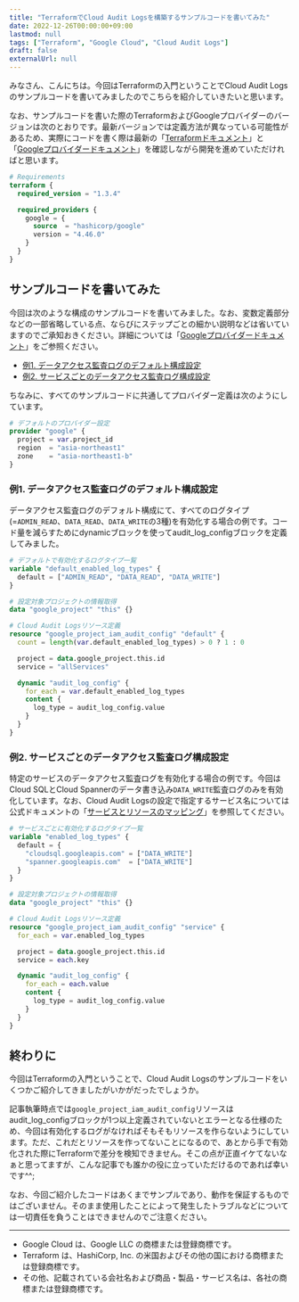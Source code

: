 ```yaml
---
title: "TerraformでCloud Audit Logsを構築するサンプルコードを書いてみた"
date: 2022-12-26T00:00:00+09:00
lastmod: null
tags: ["Terraform", "Google Cloud", "Cloud Audit Logs"]
draft: false
externalUrl: null
---
```


みなさん、こんにちは。今回はTerraformの入門ということでCloud Audit Logsのサンプルコードを書いてみましたのでこちらを紹介していきたいと思います。

なお、サンプルコードを書いた際のTerraformおよびGoogleプロバイダーのバージョンは次のとおりです。最新バージョンでは定義方法が異なっている可能性があるため、実際にコードを書く際は最新の「[Terraformドキュメント]」と「[Googleプロバイダードキュメント]」を確認しながら開発を進めていただければと思います。

[Terraformドキュメント]: https://developer.hashicorp.com/terraform/docs
[Googleプロバイダードキュメント]: https://registry.terraform.io/providers/hashicorp/google/latest/docs

```tf:versions.tf
# Requirements
terraform {
  required_version = "1.3.4"

  required_providers {
    google = {
      source  = "hashicorp/google"
      version = "4.46.0"
    }
  }
}
```

<!-- omit in toc -->
## サンプルコードを書いてみた

今回は次のような構成のサンプルコードを書いてみました。なお、変数定義部分などの一部省略している点、ならびにステップごとの細かい説明などは省いていますのでご承知おきください。詳細については「[Googleプロバイダードキュメント]」をご参照ください。

- [例1. データアクセス監査ログのデフォルト構成設定](#例1-データアクセス監査ログのデフォルト構成設定)
- [例2. サービスごとのデータアクセス監査ログ構成設定](#例2-サービスごとのデータアクセス監査ログ構成設定)

ちなみに、すべてのサンプルコードに共通してプロバイダー定義は次のようにしています。

```tf:proiders.tf
# デフォルトのプロバイダー設定
provider "google" {
  project = var.project_id
  region  = "asia-northeast1"
  zone    = "asia-northeast1-b"
}
```

### 例1. データアクセス監査ログのデフォルト構成設定

データアクセス監査ログのデフォルト構成にて、すべてのログタイプ(=`ADMIN_READ`、`DATA_READ`、`DATA_WRITE`の3種)を有効化する場合の例です。コード量を減らすためにdynamicブロックを使ってaudit_log_configブロックを定義してみました。

```tf:main.tf
# デフォルトで有効化するログタイプ一覧
variable "default_enabled_log_types" {
  default = ["ADMIN_READ", "DATA_READ", "DATA_WRITE"]
}

# 設定対象プロジェクトの情報取得
data "google_project" "this" {}

# Cloud Audit Logsリソース定義
resource "google_project_iam_audit_config" "default" {
  count = length(var.default_enabled_log_types) > 0 ? 1 : 0

  project = data.google_project.this.id
  service = "allServices"

  dynamic "audit_log_config" {
    for_each = var.default_enabled_log_types
    content {
      log_type = audit_log_config.value
    }
  }
}
```

### 例2. サービスごとのデータアクセス監査ログ構成設定

特定のサービスのデータアクセス監査ログを有効化する場合の例です。今回はCloud SQLとCloud Spannerのデータ書き込み`DATA_WRITE`監査ログのみを有効化しています。なお、Cloud Audit Logsの設定で指定するサービス名については公式ドキュメントの「[サービスとリソースのマッピング](https://cloud.google.com/logging/docs/api/v2/resource-list?hl=ja#service-names)」を参照してください。

```tf:main.tf
# サービスごとに有効化するログタイプ一覧
variable "enabled_log_types" {
  default = {
    "cloudsql.googleapis.com" = ["DATA_WRITE"]
    "spanner.googleapis.com"  = ["DATA_WRITE"]
  }
}

# 設定対象プロジェクトの情報取得
data "google_project" "this" {}

# Cloud Audit Logsリソース定義
resource "google_project_iam_audit_config" "service" {
  for_each = var.enabled_log_types

  project = data.google_project.this.id
  service = each.key

  dynamic "audit_log_config" {
    for_each = each.value
    content {
      log_type = audit_log_config.value
    }
  }
}
```

<!-- omit in toc -->
## 終わりに

今回はTerraformの入門ということで、Cloud Audit Logsのサンプルコードをいくつかご紹介してきましたがいかがだったでしょうか。

記事執筆時点では`google_project_iam_audit_config`リソースはaudit_log_configブロックが1つ以上定義されていないとエラーとなる仕様のため、今回は有効化するログがなければそもそもリソースを作らないようにしています。ただ、これだとリソースを作ってないことになるので、あとから手で有効化された際にTerraformで差分を検知できません。そこの点が正直イケてないなぁと思ってますが、こんな記事でも誰かの役に立っていただけるのであれば幸いです^^;

なお、今回ご紹介したコードはあくまでサンプルであり、動作を保証するものではございません。そのまま使用したことによって発生したトラブルなどについては一切責任を負うことはできませんのでご注意ください。

---

- Google Cloud は、Google LLC の商標または登録商標です。
- Terraform は、HashiCorp, Inc. の米国およびその他の国における商標または登録商標です。
- その他、記載されている会社名および商品・製品・サービス名は、各社の商標または登録商標です。

